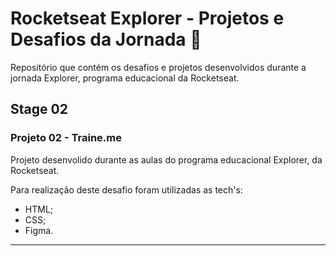 # Rocketseat Explorer - Projetos e Desafios da Jornada 🚀
Repositório que contém os desafios e projetos desenvolvidos durante a jornada Explorer, programa educacional da Rocketseat.

## Stage 02
### Projeto 02 - Traine.me

Projeto desenvolido durante as aulas do programa educacional Explorer, da Rocketseat.

Para realização deste desafio foram utilizadas as tech's:

- HTML;
- CSS;
- Figma.

***
